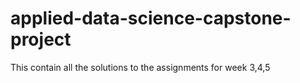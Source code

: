 # applied-data-science-capstone-project
This contain all the solutions to the assignments for week 3,4,5
